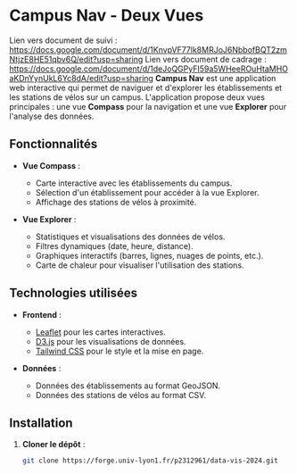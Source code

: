 # Campus Nav - Deux Vues
Lien vers document de suivi : https://docs.google.com/document/d/1KnvpVF77lk8MRJoJ6NbbofBQT2zmNtjzE8HE51qbv6Q/edit?usp=sharing
Lien vers document de cadrage : https://docs.google.com/document/d/1deJoQGPyFI59a5WHeeROuHtaMHOaKDnYynUkL6Yc8dA/edit?usp=sharing
**Campus Nav** est une application web interactive qui permet de naviguer et d'explorer les établissements et les stations de vélos sur un campus. L'application propose deux vues principales : une vue **Compass** pour la navigation et une vue **Explorer** pour l'analyse des données.

## Fonctionnalités

- **Vue Compass** :
  - Carte interactive avec les établissements du campus.
  - Sélection d'un établissement pour accéder à la vue Explorer.
  - Affichage des stations de vélos à proximité.

- **Vue Explorer** :
  - Statistiques et visualisations des données de vélos.
  - Filtres dynamiques (date, heure, distance).
  - Graphiques interactifs (barres, lignes, nuages de points, etc.).
  - Carte de chaleur pour visualiser l'utilisation des stations.

## Technologies utilisées

- **Frontend** :
  - [Leaflet](https://leafletjs.com/) pour les cartes interactives.
  - [D3.js](https://d3js.org/) pour les visualisations de données.
  - [Tailwind CSS](https://tailwindcss.com/) pour le style et la mise en page.

- **Données** :
  - Données des établissements au format GeoJSON.
  - Données des stations de vélos au format CSV.

## Installation

1. **Cloner le dépôt** :
   ```bash
   git clone https://forge.univ-lyon1.fr/p2312961/data-vis-2024.git